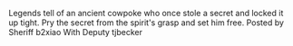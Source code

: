 Legends tell of an ancient cowpoke who once stole a secret and locked it up tight. Pry the secret from the spirit's grasp and set him free.
Posted by Sheriff b2xiao
With Deputy tjbecker

